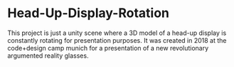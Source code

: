 # Head-Up-Display-Rotation
This project is just a unity scene where a 3D model of a head-up display is constantly rotating for presentation purposes. It was created in 2018 at the code+design camp munich for a presentation of a new revolutionary argumented reality glasses.
